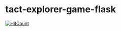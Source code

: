 # tact-explorer-game-flask

[![HitCount](http://hits.dwyl.io/teamtact/https://github.com/teamtact/tact-explorer-game-flask.svg)](http://hits.dwyl.io/teamtact/https://github.com/teamtact/tact-explorer-game-flask)
